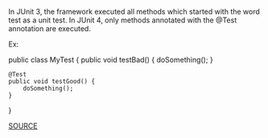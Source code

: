 In JUnit 3, the framework executed all methods which started with the word test as a unit test. In JUnit 4, only methods annotated with the @Test annotation are executed.

Ex:

public class MyTest {
    public void testBad() {
        doSomething();
    }

	@Test
    public void testGood() {
        doSomething();
    }
}

[SOURCE](https://pmd.github.io/pmd-5.3.3/pmd-java/rules/java/migrating.html#JUnit4TestShouldUseTestAnnotation)
